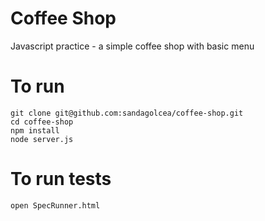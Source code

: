 # Coffee Shop
Javascript practice - a simple coffee shop with basic menu

# To run
`git clone git@github.com:sandagolcea/coffee-shop.git`  
`cd coffee-shop`  
`npm install`  
`node server.js`  

# To run tests
`open SpecRunner.html`  
